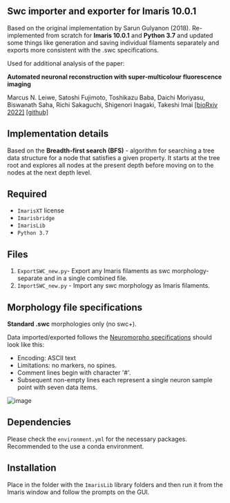 ## Swc importer and exporter for Imaris 10.0.1

Based on the original implementation by Sarun Gulyanon (2018). Re-implemented from scratch for **Imaris 10.0.1** and **Python 3.7** and updated some things like generation and saving individual filaments separately and exports more consistent with the .swc specifications.

Used for additional analysis of the paper:

**Automated neuronal reconstruction with super-multicolour fluorescence imaging**

Marcus N. Leiwe, Satoshi Fujimoto, Toshikazu Baba, Daichi Moriyasu, Biswanath Saha, Richi Sakaguchi, Shigenori Inagaki, Takeshi Imai 
[[bioRxiv 2022]](https://www.biorxiv.org/content/10.1101/2022.10.20.512984v1) [[github]](https://github.com/mleiwe/QDyeFinder)



## Implementation details

Based on the **Breadth-first search (BFS)** - algorithm for searching a tree data structure for a node that satisfies a given property. It starts at the tree root and explores all nodes at the present depth before moving on to the nodes at the next depth level.
## Required
 - `ImarisXT` license 
 - `Imarisbridge`
 -  `ImarisLib`
 -  `Python 3.7`

## Files

1. `ExportSWC_new.py`- Export any Imaris filaments as swc morphology- separate and in a single combined file.
2. `ImportSWC_new.py` - Import any swc morphology as Imaris filaments.


## Morphology file specifications

**Standard .swc** morphologies only (no swc+). 

Data imported/exported follows the [Neuromorpho specifications](http://www.neuronland.org/NLMorphologyConverter/MorphologyFormats/SWC/Spec.html) should look like this:

- Encoding:  ASCII text
- Limitations: no markers, no spines.
- Comment lines begin with character '#'.
- Subsequent non-empty lines each represent a single neuron sample point with seven data items.

![image](https://github.com/Elsword016/Swc-plugins-for-Imaris-10/assets/29883365/d2437612-806a-4a88-b544-bea8054a8590)

## Dependencies

Please check the `environment.yml` for the necessary packages. Recommended to the use a conda environment.

## Installation

Place in the folder with the `ImarisLib` library folders and then run it from the Imaris window and follow the prompts on the GUI.


